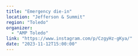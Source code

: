 ```yaml
---
title: "Emergency die-in"
location: "Jefferson & Summit"
region: "Toledo"
organizer:
  - "AMP Toledo"
link: "https://www.instagram.com/p/CzgyHz-gKya/"
date: "2023-11-12T15:00:00"
---
```

